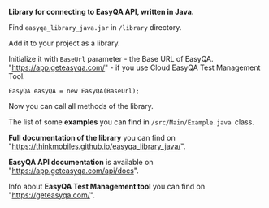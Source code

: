 **Library for connecting to EasyQA API, written in Java.**

Find `easyqa_library_java.jar` in `/library` directory.

Add it to your project as a library.

Initialize it with `BaseUrl` parameter - the Base URL of EasyQA. "https://app.geteasyqa.com/" - if you use Cloud EasyQA Test Management Tool.

`EasyQA easyQA = new EasyQA(BaseUrl);`

Now you can call all methods of the library. 

The list of some **examples** you can find in `/src/Main/Example.java `class.

**Full documentation of the library** you can find on "https://thinkmobiles.github.io/easyqa_library_java/".

**EasyQA API documentation** is available on "https://app.geteasyqa.com/api/docs".

Info about **EasyQA Test Management tool** you can find on "https://geteasyqa.com/".
